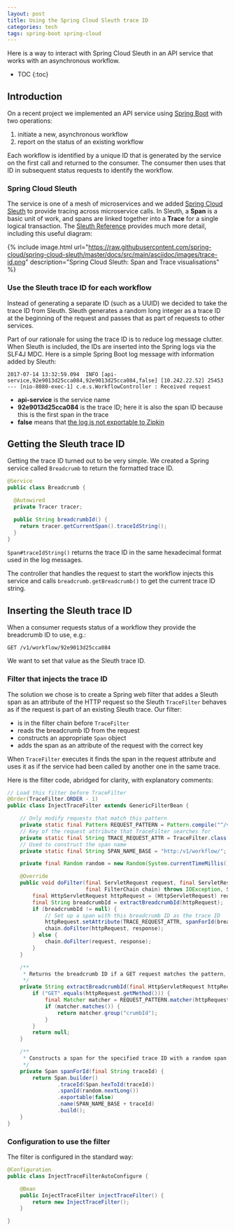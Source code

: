 ```yaml
---
layout: post
title: Using the Spring Cloud Sleuth trace ID
categories: tech
tags: spring-boot spring-cloud
---
```


Here is a way to interact with Spring Cloud Sleuth in an API service that
works with an asynchronous workflow.

* TOC
{:toc}

## Introduction

On a recent project we implemented an API service using [Spring
Boot](https://projects.spring.io/spring-boot/) with two operations:

1. initiate a new, asynchronous workflow
2. report on the status of an existing workflow

Each workflow is identified by a unique ID that is generated by the
service on the first call and returned to the consumer. The consumer then uses
that ID in subsequent status requests to identify the workflow.

### Spring Cloud Sleuth

The service is one of a mesh of microservices and we added [Spring Cloud
Sleuth](https://cloud.spring.io/spring-cloud-sleuth/) to provide tracing across microservice calls.
In Sleuth, a **Span** is a basic unit of work, and spans are linked together into a **Trace**
for a single logical transaction.
The [Sleuth Reference](http://cloud.spring.io/spring-cloud-static/spring-cloud-sleuth/1.2.1.RELEASE/)
provides much more detail, including this useful diagram:

{% include image.html
   url="https://raw.githubusercontent.com/spring-cloud/spring-cloud-sleuth/master/docs/src/main/asciidoc/images/trace-id.png"
   description="Spring Cloud Sleuth: Span and Trace visualisations" %}

### Use the Sleuth trace ID for each workflow

Instead of generating a separate ID (such as a UUID) we decided to take the
trace ID from Sleuth. Sleuth generates a random long integer as a trace
ID at the beginning of the request and passes that as part of
requests to other services.

Part of our rationale for using the trace ID is to reduce log message clutter.
When Sleuth is included, the IDs are inserted into the Spring logs via
the SLF4J MDC. Here is a simple Spring Boot log message with information
added by Sleuth:

    2017-07-14 13:32:59.094  INFO [api-service,92e9013d25cca084,92e9013d25cca084,false] [10.242.22.52] 25453 --- [nio-8080-exec-1] c.e.s.WorkflowController : Received request

* **api-service** is the service name
* **92e9013d25cca084** is the trace ID; here it is also the span ID because this is the first
  span in the trace
* **false** means that [the log is not exportable to
  Zipkin](http://cloud.spring.io/spring-cloud-static/spring-cloud-sleuth/1.2.1.RELEASE/#_features)

## Getting the Sleuth trace ID

Getting the trace ID turned out to be very simple. We created a Spring service
called `Breadcrumb` to return the formatted trace ID.

```java
@Service
public class Breadcrumb {

  @Autowired
  private Tracer tracer;

  public String breadcrumbId() {
    return tracer.getCurrentSpan().traceIdString();
  }
}
```

`Span#traceIdString()` returns the trace ID
in the same hexadecimal format used in the log messages.

The controller that handles the request to start the workflow injects
this service and calls `breadcrumb.getBreadcrumb()` to get the current
trace ID string.

## Inserting the Sleuth trace ID

When a consumer requests status of a workflow they provide the breadcrumb ID to use, e.g.:

    GET /v1/workflow/92e9013d25cca084

We want to set that value as the Sleuth trace ID.

### Filter that injects the trace ID

The solution we chose is to create a Spring web filter that addes a Sleuth span as an
attribute of the HTTP request so the Sleuth `TraceFilter` behaves as if the request
is part of an existing Sleuth trace. Our filter:

* is in the filter chain before `TraceFilter`
* reads the breadcrumb ID from the request
* constructs an appropriate `Span` object
* adds the span as an attribute of the request with the correct key

When `TraceFilter` executes it finds the span in the request attribute
and uses it as if the service had been called by another one in the same
trace.

Here is the filter code, abridged for clarity, with explanatory comments:

```java
// Load this filter before TraceFilter
@Order(TraceFilter.ORDER - 1)
public class InjectTraceFilter extends GenericFilterBean {

    // Only modify requests that match this pattern
    private static final Pattern REQUEST_PATTERN = Pattern.compile("^/v1/workflow/(?<crumbId>[0-9a-f]+)$");
    // Key of the request attribute that TraceFilter searches for
    private static final String TRACE_REQUEST_ATTR = TraceFilter.class.getName() + ".TRACE";
    // Used to construct the span name
    private static final String SPAN_NAME_BASE = "http:/v1/workflow/";

    private final Random random = new Random(System.currentTimeMillis());

    @Override
    public void doFilter(final ServletRequest request, final ServletResponse response,
                         final FilterChain chain) throws IOException, ServletException {
        final HttpServletRequest httpRequest = (HttpServletRequest) request;
        final String breadcrumbId = extractBreadcrumbId(httpRequest);
        if (breadcrumbId != null) {
            // Set up a span with this breadcrumb ID as the trace ID
            httpRequest.setAttribute(TRACE_REQUEST_ATTR, spanForId(breadcrumbId));
            chain.doFilter(httpRequest, response);
        } else {
            chain.doFilter(request, response);
        }
    }

    /**
     * Returns the breadcrumb ID if a GET request matches the pattern, otherwise null. 
     */
    private String extractBreadcrumbId(final HttpServletRequest httpRequest) {
        if ("GET".equals(httpRequest.getMethod())) {
            final Matcher matcher = REQUEST_PATTERN.matcher(httpRequest.getRequestURI());
            if (matcher.matches()) {
                return matcher.group("crumbId");
            }
        }
        return null;
    }

    /**
     * Constructs a span for the specified trace ID with a random span ID. 
     */
    private Span spanForId(final String traceId) {
        return Span.builder()
                .traceId(Span.hexToId(traceId))
                .spanId(random.nextLong())
                .exportable(false)
                .name(SPAN_NAME_BASE + traceId)
                .build();
    }
}
```

### Configuration to use the filter

The filter is configured in the standard way:

```java
@Configuration
public class InjectTraceFilterAutoConfigure {

    @Bean
    public InjectTraceFilter injectTraceFilter() {
        return new InjectTraceFilter();
    }

}
```
